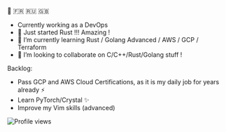 👋 :fr: :ru: :uk:
<!-- - 🔭 I’m currently working on my Life ✨ -->
- Currently working as a DevOps
- :crab: Just started Rust !!! Amazing !
- 🌱 I’m currently learning Rust / Golang Advanced / AWS / GCP / Terraform
- 👯 I’m looking to collaborate on C/C++/Rust/Golang stuff !

Backlog:
- Pass GCP and AWS Cloud Certifications, as it is my daily job for years already ⚡
- Learn PyTorch/Crystal ✨
- Improve my Vim skills (advanced)

<!-- [![SidoShiro's github stats](https://github-readme-stats.vercel.app/api?username=SidoShiro&show_icons=true&theme=gruvbox)](https://github.com/SidoShiro) -->

![Profile views](https://gpvc.arturio.dev/SidoShiro)


<!--
**SidoShiro/SidoShiro** is a ✨ _special_ ✨ repository because its `README.md` (this file) appears on your GitHub profile.

Here are some ideas to get you started:

- 🔭 I’m currently working on y Life :)
- 🌱 I’m currently learning PyTorch/React/Crsytal
- 👯 I’m looking to collaborate on C stuff !
- 🤔 I’m looking for help with ...
- 💬 Ask me about ...
- 📫 How to reach me: ...
- 😄 Pronouns: ...
- ⚡ Fun fact: ...
-->

